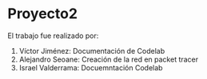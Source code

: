 # Proyecto2

El trabajo fue realizado por:

1. Víctor Jiménez: Documentación de Codelab
2. Alejandro Seoane: Creación de la red en packet tracer
3. Israel Valderrama: Docuemntación Codelab

